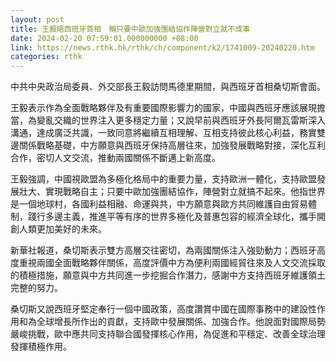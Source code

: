 ```yaml
---
layout: post
title: 王毅晤西班牙首相　稱只要中歐加強團結協作陣營對立就不成事
date: 2024-02-20 07:59:01.000000000 +08:00
link: https://news.rthk.hk/rthk/ch/component/k2/1741009-20240220.htm
categories: rthk
---
```


中共中央政治局委員、外交部長王毅訪問馬德里期間，與西班牙首相桑切斯會面。

王毅表示作為全面戰略夥伴及有重要國際影響力的國家，中國與西班牙應該展現擔當，為變亂交織的世界注入更多穩定力量；又說早前與西班牙外長阿爾瓦雷斯深入溝通，達成廣泛共識，一致同意將繼續互相理解、互相支持彼此核心利益，務實雙邊關係戰略基礎，中方願意與西班牙保持高層往來，加強發展戰略對接，深化互利合作，密切人文交流，推動兩國關係不斷邁上新高度。

王毅強調，中國視歐盟為多極化格局中的重要力量，支持歐洲一體化，支持歐盟發展壯大、實現戰略自主；只要中歐加強團結協作，陣營對立就搞不起來。他指世界是一個地球村，各國利益相融、命運與共，中方願意與歐方共同維護自由貿易體制，踐行多邊主義，推進平等有序的世界多極化及普惠包容的經濟全球化，攜手開創人類更加美好的未來。

新華社報道，桑切斯表示雙方高層交往密切，為兩國關係注入強勁動力；西班牙高度重視兩國全面戰略夥伴關係，高度評價中方為便利兩國經貿往來及人文交流採取的積極措施，願意與中方共同進一步挖掘合作潛力，感謝中方支持西班牙維護領土完整的努力。

桑切斯又說西班牙堅定奉行一個中國政策，高度讚賞中國在國際事務中的建設性作用和為全球增長所作出的貢獻，支持歐中發展關係、加強合作。他說面對國際局勢嚴峻挑戰，歐中應共同支持聯合國發揮核心作用，為促進和平穩定、改善全球治理發揮積極作用。
